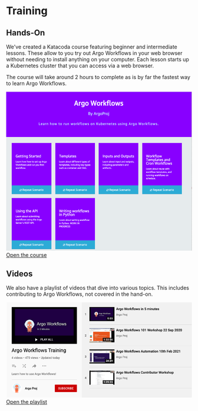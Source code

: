 # Training

## Hands-On

We've created a Katacoda course featuring beginner and intermediate lessons. These allow to you try out Argo Workflows
in your web browser without needing to install anything on your computer. Each lesson starts up a Kubernetes cluster
that you can access via a web browser.

The course will take around 2 hours to complete as is by far the fastest way to learn Argo Workflows. 

[![Katacoda Screeshot](assets/katacoda.png) Open the course](https://www.katacoda.com/argoproj/courses/argo-workflows/)

## Videos

We also have a playlist of videos that dive into various topics. This includes contributing to Argo Workflows, not
covered in the hand-on.

[![Videos Screenshot](assets/videos.png) Open the playlist](https://youtube.com/playlist?list=PLGHfqDpnXFXLHfeapfvtt9URtUF1geuBo)
